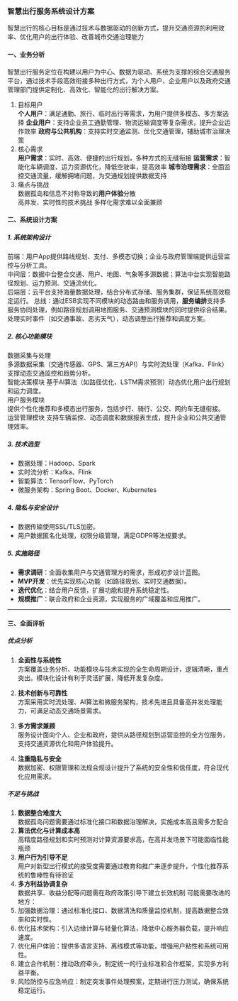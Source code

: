 ### 智慧出行服务系统设计方案

智慧出行的核心目标是通过技术与数据驱动的创新方式，提升交通资源的利用效率、优化用户的出行体验、改善城市交通治理能力
#### 一、业务分析

智慧出行服务定位在构建以用户为中心、数据为驱动、系统为支撑的综合交通服务平台，通过技术手段高效衔接多种出行方式，为个人用户、企业用户以及政府交通管理部门提供定制化、高效化、智能化的出行解决方案。
1. 目标用户  
   **个人用户**：满足通勤、旅行、临时出行等需求，为用户提供多模态、多方案选择
   **企业用户**：支持企业员工通勤管理、物流运输调度等复杂需求，提升企业运作效率
   **政府与公共机构**：支持实时交通监测、优化交通管理，辅助城市治理决策
2. 核心需求  
   **用户需求**：实时、高效、便捷的出行规划，多种方式的无缝衔接
   **运营需求**：智能化车辆调度、运力资源优化，降低空驶率，提高效率 
   **城市治理需求**：全面监控交通流量，缓解拥堵问题，为交通规划提供数据支持
3. 痛点与挑战  
   数据孤岛和信息不对称导致的**用户体验**分散  
   高并发、实时性的技术挑战 
   多样化需求难以全面兼顾
#### 二、系统设计方案

##### 1. 系统架构设计   
   前端：用户App提供路线规划、支付、多模态切换；企业与政府管理端提供运营监控与分析工具。  
   中间层：数据中台整合交通、用户、地图、气象等多源数据；算法中台实现智能路径规划、运力预测、交通流优化。  
   后端层：云平台支持海量数据处理，结合分布式存储、服务集群，保证系统高效稳定运行。
   总线：通过ESB实现不同模块的动态路由和服务调用，**服务编排**支持多服务协同处理，例如路径规划调用地图服务、交通预测模块的同时提供综合结果。处理实时事件（如交通事故、恶劣天气），动态调整出行推荐和调度方案。
##### 2. 核心功能模块
   数据采集与处理  
     多源数据采集（交通传感器、GPS、第三方API）与实时流处理（Kafka、Flink）支撑动态交通监控和趋势分析。  
   智能决策模块
     基于AI算法（如路径优化、LSTM需求预测）动态优化用户出行规划和运力调度。  
   用户服务模块  
     提供个性化推荐和多模态出行服务，包括步行、骑行、公交、网约车无缝衔接。  
   运营管理模块
     支持车辆监控、动态调度和数据报表生成，提升企业和公共交通管理效率。  
##### 3. 技术选型
   - 数据处理：Hadoop、Spark  
   - 实时流分析：Kafka、Flink  
   - 智能算法：TensorFlow、PyTorch  
   - 微服务架构：Spring Boot、Docker、Kubernetes  

##### 4. **隐私与安全设计**  
   - 数据传输使用SSL/TLS加密。  
   - 用户数据匿名化处理，权限分级管理，满足GDPR等法规要求。  

##### 5. **实施路径**  
   - **需求调研**：全面收集用户与交通管理方的需求，形成初步设计蓝图。  
   - **MVP开发**：优先实现核心功能（如路径规划、实时交通数据）。  
   - **迭代优化**：结合用户反馈，扩展功能和提升系统稳定性。  
   - **规模推广**：联合政府和企业资源，实现服务的广域覆盖和应用推广。  

---

#### 三、全面评析

##### **优点分析**  
1. **全面性与系统性**  
   方案覆盖业务分析、功能模块与技术实现的全生命周期设计，逻辑清晰，重点突出。模块化设计有利于灵活扩展，降低开发复杂度。

2. **技术创新与可靠性**  
   方案采用实时流处理、AI算法和微服务架构，技术先进且具备高并发处理能力，可满足动态交通场景需求。

3. **多方需求兼顾**  
   服务设计面向个人、企业和政府，提供从路径规划到运营监控的全方位服务，支持交通资源优化和用户体验提升。

4. **注重隐私与安全**  
   数据加密、权限管理和法规合规设计提升了系统的安全性和信任度，符合现代化应用需求。

##### **不足与挑战**  
1. **数据整合难度大**  
   数据孤岛问题需要通过标准化接口和数据治理解决，实施成本高且需多方配合
2. **算法优化与计算成本高**  
   高精度路径规划和实时预测对计算资源要求高，在高并发场景下可能面临性能瓶颈
3. **用户行为引导不足**  
   用户对新型出行模式的接受度需要通过教育和推广来逐步提升，个性化推荐系统的鲁棒性有待验证
4. **多方利益协调复杂**  
   数据共享、收益分配等问题需在政府政策引导下建立长效机制
可能需要改进的地方：
1. 加强数据治理：通过标准化接口、数据清洗和质量监控机制，提高数据整合效率和实时性。  
2. 优化技术架构：引入边缘计算与轻量化算法，降低中心服务器负载，提升响应速度。  
3. 优化用户体验：提供多语言支持、离线模式等功能，增强用户粘性和系统可用性。  
4. 建立合作机制：推动政府牵头，制定统一的行业标准和合作框架，实现多方利益平衡。  
5. 风险防控与应急响应：制定突发事件处理预案，定期进行压力测试，确保系统稳定运行。  